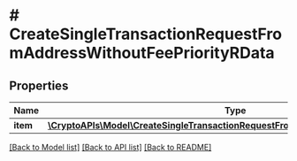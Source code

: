 # # CreateSingleTransactionRequestFromAddressWithoutFeePriorityRData

## Properties

Name | Type | Description | Notes
------------ | ------------- | ------------- | -------------
**item** | [**\CryptoAPIs\Model\CreateSingleTransactionRequestFromAddressWithoutFeePriorityRI**](CreateSingleTransactionRequestFromAddressWithoutFeePriorityRI.md) |  |

[[Back to Model list]](../../README.md#models) [[Back to API list]](../../README.md#endpoints) [[Back to README]](../../README.md)
